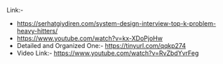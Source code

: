 Link:-
* https://serhatgiydiren.com/system-design-interview-top-k-problem-heavy-hitters/
* https://www.youtube.com/watch?v=kx-XDoPjoHw
* Detailed and Organized One:- https://tinyurl.com/qqkp274
* Video Link:- https://www.youtube.com/watch?v=RvZbdYvrFeg
